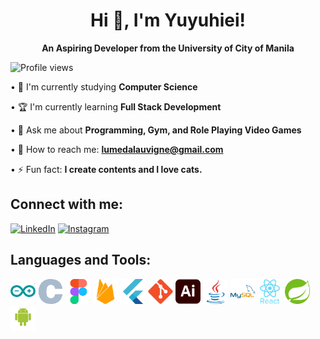<div align="center">

# Hi 🍕, I'm Yuyuhiei!

**An Aspiring Developer from the University of City of Manila**

</div>

![Profile views](https://komarev.com/ghpvc/?username=yuyuhiei&color=blue&style=flat&label=Profile+views)


• 🎯 I'm currently studying **Computer Science**

• 🏆 I'm currently learning **Full Stack Development**

• 💬 Ask me about **Programming, Gym, and Role Playing Video Games**

• 🏫 How to reach me: **lumedalauvigne@gmail.com**

• ⚡ Fun fact: **I create contents and I love cats.**

## Connect with me:

<p align="left">
<a href="https://linkedin.com/in/yuyuhiei" target="_blank"><img src="https://raw.githubusercontent.com/rahuldkjain/github-profile-readme-generator/master/src/images/icons/Social/linked-in-alt.svg" alt="LinkedIn" height="30" width="40" /></a>
<a href="https://instagram.com/yuyuhiei" target="_blank"><img src="https://raw.githubusercontent.com/rahuldkjain/github-profile-readme-generator/master/src/images/icons/Social/instagram.svg" alt="Instagram" height="30" width="40" /></a>
</p>

## Languages and Tools:

<p align="left">
<a href="https://www.arduino.cc/" target="_blank" rel="noreferrer"><img src="https://raw.githubusercontent.com/devicons/devicon/master/icons/arduino/arduino-original.svg" alt="Arduino" width="40" height="40"/></a>
<a href="https://www.cprogramming.com/" target="_blank" rel="noreferrer"><img src="https://raw.githubusercontent.com/devicons/devicon/master/icons/c/c-original.svg" alt="C" width="40" height="40"/></a>
<a href="https://www.figma.com/" target="_blank" rel="noreferrer"><img src="https://raw.githubusercontent.com/devicons/devicon/master/icons/figma/figma-original.svg" alt="Figma" width="40" height="40"/></a>
<a href="https://firebase.google.com/" target="_blank" rel="noreferrer"><img src="https://raw.githubusercontent.com/devicons/devicon/master/icons/firebase/firebase-plain.svg" alt="Firebase" width="40" height="40"/></a>
<a href="https://flutter.dev" target="_blank" rel="noreferrer"><img src="https://raw.githubusercontent.com/devicons/devicon/master/icons/flutter/flutter-original.svg" alt="Flutter" width="40" height="40"/></a>
<a href="https://git-scm.com/" target="_blank" rel="noreferrer"><img src="https://raw.githubusercontent.com/devicons/devicon/master/icons/git/git-original.svg" alt="Git" width="40" height="40"/></a>
<a href="https://www.adobe.com/in/products/illustrator.html" target="_blank" rel="noreferrer"><img src="https://raw.githubusercontent.com/devicons/devicon/master/icons/illustrator/illustrator-plain.svg" alt="Illustrator" width="40" height="40"/></a>
<a href="https://www.java.com" target="_blank" rel="noreferrer"><img src="https://raw.githubusercontent.com/devicons/devicon/master/icons/java/java-original.svg" alt="Java" width="40" height="40"/></a>
<a href="https://www.mysql.com/" target="_blank" rel="noreferrer"><img src="https://raw.githubusercontent.com/devicons/devicon/master/icons/mysql/mysql-original-wordmark.svg" alt="MySQL" width="40" height="40"/></a>
<a href="https://reactjs.org/" target="_blank" rel="noreferrer"><img src="https://raw.githubusercontent.com/devicons/devicon/master/icons/react/react-original-wordmark.svg" alt="React" width="40" height="40"/></a>
<a href="https://spring.io/" target="_blank" rel="noreferrer"><img src="https://raw.githubusercontent.com/devicons/devicon/master/icons/spring/spring-original.svg" alt="Spring" width="40" height="40"/></a>
<a href="https://www.android.com" target="_blank" rel="noreferrer"><img src="https://raw.githubusercontent.com/devicons/devicon/master/icons/android/android-original-wordmark.svg" alt="Android" width="40" height="40"/></a>
</p>
